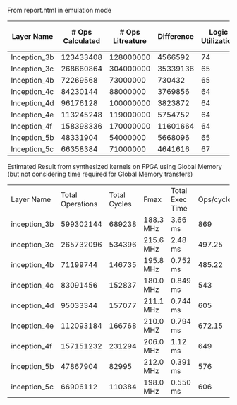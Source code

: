 From report.html in emulation mode

| Layer Name   | # Ops Calculated | # Ops Litreature | Difference  | Logic Utilization | ALUTs | Dedicated Logic Registers | Memory blocks | DSP Blocks |
|--------------|------------------|------------------|-------------|-------------------|-------|---------------------------|---------------|------------|
| Inception_3b | 123433408        | 128000000        | 4566592     | 74                | 39    | 37                        | 42            | 23         |
| Inception_3c | 268660864        | 304000000        | 35339136    | 65                | 34    | 33                        | 37            | 23         |
| Inception_4b | 72269568         | 73000000         | 730432      | 65                | 34    | 33                        | 36            | 23         |
| Inception_4c | 84230144         | 88000000         | 3769856     | 64                | 33    | 32                        | 36            | 23         |
| Inception_4d | 96176128         | 100000000        | 3823872     | 64                | 33    | 32                        | 36            | 23         |
| Inception_4e | 113245248        | 119000000        | 5754752     | 64                | 34    | 32                        | 36            | 23         |
| Inception_4f | 158398336        | 170000000        | 11601664    | 64                | 34    | 32                        | 36            | 23         |
| Inception_5b | 48331904         | 54000000         | 5668096     | 65                | 34    | 33                        | 37            | 23         |
| Inception_5c | 66358384         | 71000000         | 4641616     | 67                | 36    | 34                        | 39            | 23         |




Estimated Result from synthesized kernels on FPGA using Global Memory (but not considering time required for Global Memory transfers)

|              |                  |              |           |                 |           |                     |          | 
|--------------|------------------|--------------|-----------|-----------------|-----------|---------------------|----------| 
| Layer Name   | Total Operations | Total Cycles | Fmax      | Total Exec Time| Ops/cycle | Global Memory (r/w) | Ops/byte | 
| inception_3b | 599302144        | 689238       | 188.3 MHz | 3.66 ms    | 869       | 37.91 MB            | 15       | 
| inception_3c | 265732096        | 534396       | 215.6 MHz | 2.48 ms    | 497.25    | 11.15 MB            | 22.72    | 
| inception_4b | 71199744         | 146735       | 195.8 MHz | 0.752 ms    | 485.22    | 6.65 MB             | 10.2     | 
| inception_4c | 83091456         | 152837       | 180.0 MHz | 0.849 ms    | 543       | 5.26 MB             | 15       | 
| inception_4d | 95033344         | 157077       | 211.1 MHz | 0.744 ms    | 605       | 5.52 MB             | 16.4     | 
| inception_4e | 112093184        | 166768       | 210.0 MHZ | 0.794 ms    | 672.15    | 5.92 MB             | 18       | 
| inception_4f | 157151232        | 231294       | 206.0 MHz | 1.12 ms    | 649       | 7.64 MB            | 19.59    | 
| inception_5b | 47867904         | 82995        | 212.0 MHz | 0.391 ms    | 576       | 5.97 MB             | 7.63     | 
| inception_5c | 66906112         | 110384       | 198.0 MHz | 0.550 ms    | 606       | 10.84 MB            | 5.81     | 
